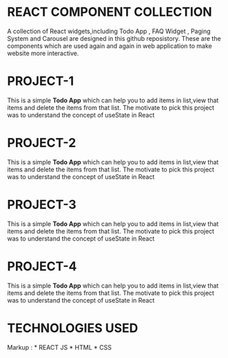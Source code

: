 ﻿# REACT COMPONENT COLLECTION
 A collection of React widgets,including Todo App , FAQ Widget , Paging System and Carousel are designed in this github reposistory.
 These are the components which are used again and again in web application to make website more interactive.

 # PROJECT-1
 This is a simple **Todo App** which can help you to add items in list,view that items and delete the items from that list. The motivate to pick this project was to understand the concept of useState in React

 # PROJECT-2
 This is a simple **Todo App** which can help you to add items in list,view that items and delete the items from that list. The motivate to pick this project was to understand the concept of useState in React

 # PROJECT-3
 This is a simple **Todo App** which can help you to add items in list,view that items and delete the items from that list. The motivate to pick this project was to understand the concept of useState in React

 # PROJECT-4
 This is a simple **Todo App** which can help you to add items in list,view that items and delete the items from that list. The motivate to pick this project was to understand the concept of useState in React

 # TECHNOLOGIES USED
 Markup : * REACT JS
          * HTML
          * CSS
 
